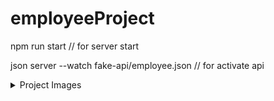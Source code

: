 ﻿# employeeProject

﻿npm run start // for server start

﻿json server --watch fake-api/employee.json // for activate api
 
 


<details>
 <summary>Project Images</summary>
 
 ![Screenshot_4](https://user-images.githubusercontent.com/32496821/185736422-ca3c8042-394f-44a0-8330-f8061f77c16d.png)
 ![Screenshot_1](https://user-images.githubusercontent.com/32496821/185736424-6683e043-5b8c-4e4a-b52c-2d70911c2d38.png)
 ![Screenshot_2](https://user-images.githubusercontent.com/32496821/185736426-e418a3ca-91a8-471c-ac8d-63a687dbca15.png)
 ![Screenshot_3](https://user-images.githubusercontent.com/32496821/185736427-7936ebca-ea09-4e6d-b5ba-35407982ad56.png)
 
</details>
